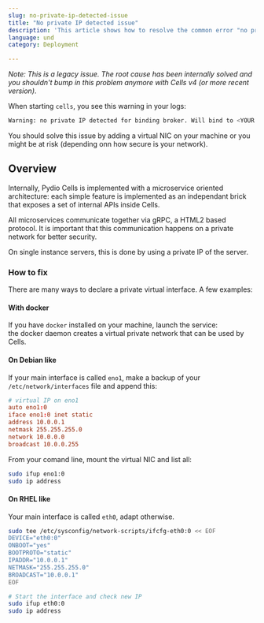 ```yaml
---
slug: no-private-ip-detected-issue
title: "No private IP detected issue"
description: 'This article shows how to resolve the common error "no private IP detected" on Pydio Cells.'
language: und
category: Deployment

---
```


_Note: This is a legacy issue. The root cause has been internally solved and you shouldn't bump in this problem anymore with Cells v4 (or more recent version)_.

When starting `cells`, you see this warning in your logs:

```sh
Warning: no private IP detected for binding broker. Will bind to <YOUR PUBLIC IP ADDRESS>, which may give public access to the broker.
```

You should solve this issue by adding a virtual NIC  on your machine or you might be at risk (depending onn how secure is your network).

## Overview

Internally, Pydio Cells is implemented with a microservice oriented architecture: each simple feature is implemented as an independant brick that exposes a set of internal APIs inside Cells.

All microservices communicate together via gRPC, a HTML2 based protocol. It is important that this communication happens on a private network for better security.

On single instance servers, this is done by using a private IP of the server.

### How to fix

There are many ways to declare a private virtual interface. A few examples:

#### With docker

If you have `docker` installed on your machine, launch the service:  
the docker daemon creates a virtual private network that can be used by Cells.

#### On Debian like

If your main interface is called `eno1`, make a backup of your `/etc/network/interfaces` file and append this:

```conf
# virtual IP on eno1
auto eno1:0
iface eno1:0 inet static
address 10.0.0.1
netmask 255.255.255.0
network 10.0.0.0
broadcast 10.0.0.255
```

From your comand line, mount the virtual NIC and list all:

```sh
sudo ifup eno1:0
sudo ip address
```

#### On RHEL like

Your main interface is called `eth0`, adapt otherwise.

```sh
sudo tee /etc/sysconfig/network-scripts/ifcfg-eth0:0 << EOF
DEVICE="eth0:0"
ONBOOT="yes"
BOOTPROTO="static"
IPADDR="10.0.0.1"
NETMASK="255.255.255.0"
BROADCAST="10.0.0.1"
EOF

# Start the interface and check new IP
sudo ifup eth0:0
sudo ip address
```
